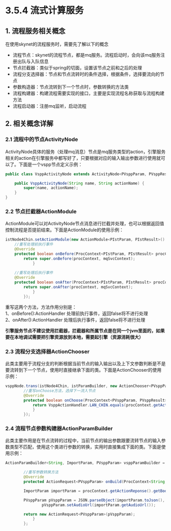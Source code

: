 # 3.5.4 流式计算服务

## 1. 流程服务相关概念

 在使用skynet的流程服务时，需要先了解以下的概念

* 流程节点：skynet的流程节点，都是mq服务。流程启动时，会向该mq服务注册出队与入队信息
* 节点拦截器：类似于spring的切面，设置该节点之前和之后的处理
* 流程分支选择器：节点和节点流转时的条件选择，根据条件，选择要流向的节点
* 参数构造器：节点流转到下一个节点时，参数转换的方法类
* 流程构建器：构建流程需要实现的接口，主要是实现流程名称获取与流程构建方法
* 流程启动器：注册mq监听，启动流程

## 2. 相关概念详解

### 2.1 **流程中的节点ActivityNode**

 ActivityNode具体的服务（处理mq消息）节点是mq服务类型的action，引擎服务相关的action在引擎服务中都写好了，只要根据对应的输入输出参数进行使用就可以了。下面是一个vspp节点定义示例：

```java
public class VsppActivityNode extends ActivityNode<PVsppParam, PVsppResult> {

	public VsppActivityNode(String name, String actionName) {
		super(name, actionName);
	}
}
```

### 2.2 **节点拦截器ActionModule**

 ActionModule可以对ActivityNode节点消息进行拦截并处理，也可以根据返回值控制流程是否提前结束。下面是ActionModule的使用示例：

```java
istNode4Chin.setActionModule(new ActionModule<PIstParam, PIstResult>() {
    //重写处理前执行事件
	@Override
	protected boolean onBefore(ProcContext<PIstParam, PIstResult> procContext, MqSvcContext mqSvcContext) throws Exception {
		return super.onBefore(procContext, mqSvcContext);
			}
		
	//重写处理后执行事件	
	@Override
	protected boolean onAfter(ProcContext<PIstParam, PIstResult> procContext, MqSvcContext mqSvcContext) throws Exception {
		return super.onAfter(procContext, mqSvcContext);
			}
		});
```

 重写这两个方法，方法作用分别是：   
1、onBefore\(\):ActionHandler 处理前执行事件，返回false将不进行处理   
2、onAfter\(\):ActionHandler 处理后执行事件，返回false将不进行处理

 **引擎服务节点不建议使用拦截器，拦截器和所属节点是在同一个jvm里面的，如果要在本地调试需要把引擎资源放到本地，需要起引擎（资源消耗很大）**

### 2.3 **流程分支选择器ActionChooser**

 此类主要用于流程分支的判断根据当前节点的输入输出以及上下文参数判断是不是要流转到下一个节点，使用时直接继承下面的类。下面是ActionChooser的使用示例：

```java
vsppNode.trans(istNode4Chin, istParamBuilder, new ActionChooser<PVsppParam, PVsppResult>() {
        //重写onChoose方法，选择下一流入节点
		@Override
		protected boolean onChoose(ProcContext<PVsppParam, PVsppResult> procContext, MqSvcContext mqSvcContext) {
			return VsppActionHandler.LAN_CHIN.equals(procContext.getActionReponse().getBody().getLan());
			}
		});
```

### 2.4 流程节点参数构建器ActionParamBuilder

此类主要作用是在节点流转的过程中，当前节点的输出参数跟要流转节点的输入参数类型不匹配，使用这个类进行参数的转换，实用时直接集成下面的类。下面是使用示例：

```java
ActionParamBuilder<String, ImportParam, PVsppParam> vsppParamBuilder = new ActionParamBuilder<String, ImportParam, PVsppParam>() {

        //重写参数转换方法
		@Override
		protected ActionRequest<PVsppParam> onBuild(ProcContext<String, ImportParam> procContext, MqSvcContext mqSvcContext) {

		ImportParam importParam = procContext.getActionReponse().getBody();

		PVsppParam pVsppParam = JSON.parseObject(importParam.toJson(), PVsppParam.class);
				pVsppParam.setAudioUrl(importParam.getAudioUrl());

		return new ActionRequest<PVsppParam>(pVsppParam);
			}
		};
```



